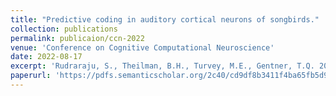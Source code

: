 ```yaml
---
title: "Predictive coding in auditory cortical neurons of songbirds."
collection: publications
permalink: publicaion/ccn-2022
venue: 'Conference on Cognitive Computational Neuroscience'
date: 2022-08-17
excerpt: 'Rudraraju, S., Theilman, B.H., Turvey, M.E., Gentner, T.Q. 2022. &quot;Predictive coding in auditory cortical neurons of songbirds.&quot;, <I>Conference on Cognitive Computational Neuroscience<I>, 1-3.'
paperurl: 'https://pdfs.semanticscholar.org/2c40/cd9df8b3411f4ba65fb5d93bd70750fa46e7.pdf'
---
```


